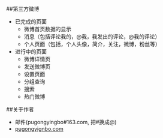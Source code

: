 
##第三方微博
*  已完成的页面
    * 微博首页数据的显示
    * 消息（包括评论我的，@我，我发出的评论，@我的评论）  
    * 个人页面（包括，个人头像，简介，关注，微博，粉丝等）
* 进行中的页面
    * 微博详情页
    * 发送微博页
    * 设置页面
    * 分组查询
    * 搜索
    * 热门微博



##关于作者
* 邮件(pugongyingbo#163.com, 把#换成@)
*  [pugongyignbo.com](http://www.pugongyingbo.com/) 
